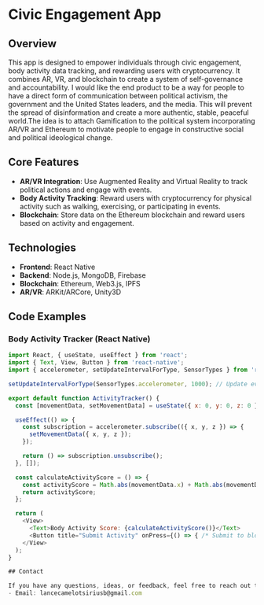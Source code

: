 # Civic Engagement App

## Overview
This app is designed to empower individuals through civic engagement, body activity data tracking, and rewarding users with cryptocurrency. It combines AR, VR, and blockchain to create a system of self-governance and accountability. I would like the end product to be a way for people to have a direct form of communication between political activism, the government and the United States leaders, and the media. This will prevent the spread of disinformation and create a more authentic, stable, peaceful world.The idea is to attach Gamification to the political system incorporating AR/VR and Ethereum to motivate people to engage in constructive social and political ideological change.

## Core Features
- **AR/VR Integration**: Use Augmented Reality and Virtual Reality to track political actions and engage with events.
- **Body Activity Tracking**: Reward users with cryptocurrency for physical activity such as walking, exercising, or participating in events.
- **Blockchain**: Store data on the Ethereum blockchain and reward users based on activity and engagement.

## Technologies
- **Frontend**: React Native
- **Backend**: Node.js, MongoDB, Firebase
- **Blockchain**: Ethereum, Web3.js, IPFS
- **AR/VR**: ARKit/ARCore, Unity3D

## Code Examples

### Body Activity Tracker (React Native)
```javascript
import React, { useState, useEffect } from 'react';
import { Text, View, Button } from 'react-native';
import { accelerometer, setUpdateIntervalForType, SensorTypes } from 'react-native-sensors';

setUpdateIntervalForType(SensorTypes.accelerometer, 1000); // Update every second

export default function ActivityTracker() {
  const [movementData, setMovementData] = useState({ x: 0, y: 0, z: 0 });

  useEffect(() => {
    const subscription = accelerometer.subscribe(({ x, y, z }) => {
      setMovementData({ x, y, z });
    });

    return () => subscription.unsubscribe();
  }, []);

  const calculateActivityScore = () => {
    const activityScore = Math.abs(movementData.x) + Math.abs(movementData.y) + Math.abs(movementData.z);
    return activityScore;
  };

  return (
    <View>
      <Text>Body Activity Score: {calculateActivityScore()}</Text>
      <Button title="Submit Activity" onPress={() => { /* Submit to blockchain */ }} />
    </View>
  );
}

## Contact

If you have any questions, ideas, or feedback, feel free to reach out to me:
- Email: lancecamelotsiriusb@gmail.com


